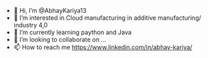 - 👋 Hi, I’m @AbhayKariya13
- 👀 I’m interested in Cloud manufacturing in additive manufacturing/ industry 4,0
- 🌱 I’m currently learning paython and Java  
- 💞️ I’m looking to collaborate on ...
- 📫 How to reach me https://www.linkedin.com/in/abhay-kariya/

<!---
AbhayKariya13/AbhayKariya13 is a ✨ special ✨ repository because its `README.md` (this file) appears on your GitHub profile.
You can click the Preview link to take a look at your changes.
--->

